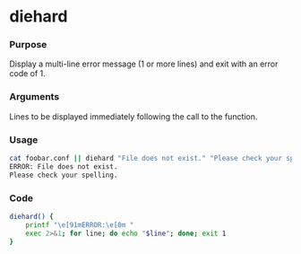 # diehard
### Purpose
Display a multi-line error message (1 or more lines) and exit with an error code of 1.
### Arguments
Lines to be displayed immediately following the call to the function.
### Usage
```bash
cat foobar.conf || diehard "File does not exist." "Please check your spelling."
ERROR: File does not exist.
Please check your spelling.
```
### Code
```bash
diehard() {
    printf "\e[91mERROR:\e[0m "
    exec 2>&1; for line; do echo "$line"; done; exit 1
}
```
